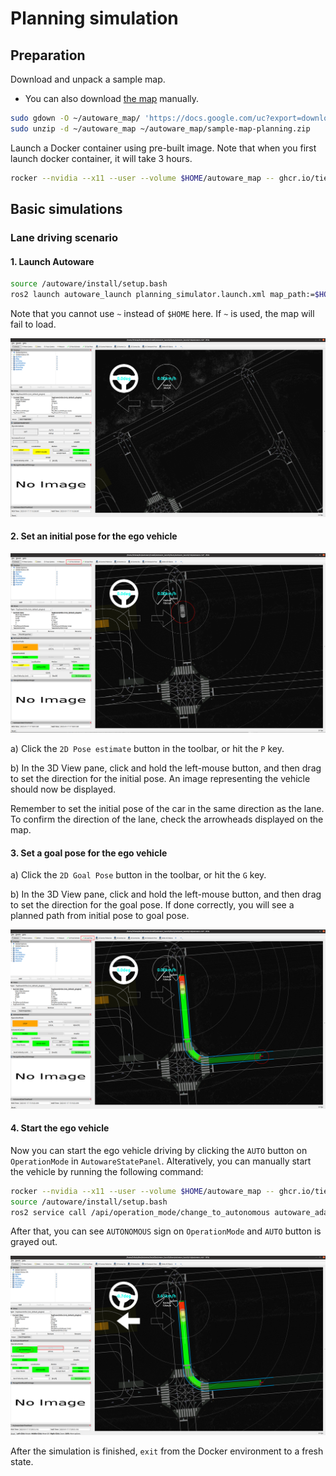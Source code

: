# Planning simulation

## Preparation

Download and unpack a sample map.

- You can also download [the map](https://drive.google.com/file/d/1499_nsbUbIeturZaDj7jhUownh5fvXHd/view?usp=sharing) manually.

```bash
sudo gdown -O ~/autoware_map/ 'https://docs.google.com/uc?export=download&id=1499_nsbUbIeturZaDj7jhUownh5fvXHd'
sudo unzip -d ~/autoware_map ~/autoware_map/sample-map-planning.zip
```

Launch a Docker container using pre-built image.
Note that when you first launch docker container, it will take 3 hours.

```bash
rocker --nvidia --x11 --user --volume $HOME/autoware_map -- ghcr.io/tier4/online:humble-awsim-stable-prebuilt-cuda
```


## Basic simulations

### Lane driving scenario

#### 1. Launch Autoware

```bash
source /autoware/install/setup.bash
ros2 launch autoware_launch planning_simulator.launch.xml map_path:=$HOME/autoware_map/sample-map-planning vehicle_model:=sample_vehicle sensor_model:=sample_sensor_kit
```

Note that you cannot use `~` instead of `$HOME` here.
If `~` is used, the map will fail to load.

![after-autoware-launch](images/planning/after-autoware-launch.png)

#### 2. Set an initial pose for the ego vehicle

![set-initial-pose](images/planning/set-initial-pose.png)

a) Click the `2D Pose estimate` button in the toolbar, or hit the `P` key.

b) In the 3D View pane, click and hold the left-mouse button, and then drag to set the direction for the initial pose. An image representing the vehicle should now be displayed.


Remember to set the initial pose of the car in the same direction as the lane.
To confirm the direction of the lane, check the arrowheads displayed on the map.

#### 3. Set a goal pose for the ego vehicle

a) Click the `2D Goal Pose` button in the toolbar, or hit the `G` key.

b) In the 3D View pane, click and hold the left-mouse button, and then drag to set the direction for the goal pose. If done correctly, you will see a planned path from initial pose to goal pose.

![set-goal-pose](images/planning/set-goal-pose.png)

#### 4. Start the ego vehicle

Now you can start the ego vehicle driving by clicking the `AUTO` button on `OperationMode` in `AutowareStatePanel`.
Alteratively, you can manually start the vehicle by running the following command:

```bash
rocker --nvidia --x11 --user --volume $HOME/autoware_map -- ghcr.io/tier4/online:humble-awsim-stable-prebuilt-cuda
source /autoware/install/setup.bash
ros2 service call /api/operation_mode/change_to_autonomous autoware_adapi_v1_msgs/srv/ChangeOperationMode {}
```

After that, you can see `AUTONOMOUS` sign on `OperationMode` and `AUTO` button is grayed out.

![start-driving](images/planning/start-driving.png)


After the simulation is finished, `exit` from the Docker environment to a fresh state.

